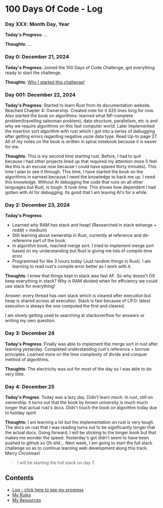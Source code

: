 # 100 Days Of Code - Log

### Day XXX: Month Day, Year
**Today's Progress**: ...

**Thoughts**: ...

### Day 0: December 21, 2024
**Today's Progress**: Joined the 100 Days of Code Challenge, got everything ready to start the challenge.

**Thoughts**: [Why I started this challenge!](https://www.linkedin.com/posts/birajtiwari_biraj-tiwari-birajtwr-on-x-activity-7276226926287990785-oVTN?utm_source=share&utm_medium=member_desktop)

### Day 001: December 22, 2024
**Today's Progress**: Started to learn Rust from its documentation website. Reached Chapter 4: Ownership. Created note for it 420 lines long for now.
Also started the book on algorithms: learned what NP-complete problem(travelling salesman problem), data structure, parallelism, etc is and why we require algorithms on this fast computer world. Later Implemented the insertion sort algorithm with rust which I got into a series of debugging after getting errors regarding negative usize data type. Read Up-to page 27. All of my notes on the book is written in spiral notebook because it is easier for me.

**Thoughts**: This is my second time starting rust. Before, I had to quit because I had other projects lined up that required my attention more (I feel like this is an excuse now because I could have spared thirty minutes). This time I plan to see it through. 
This time, I have started the book on the algorithms in earnest because I need the knowledge to back me up. I need this knowledge.
Without AI debugging the code that runs on all other languages but Rust, is tough. It took time. This shows how dependent I had gotten with AI for debugging. Its good that I am leaving AI's for a while.

### Day 2: December 23, 2024
**Today's Progress**: 
- Learned why RAM has stack and heap! (Researched in stack exhange + reddit + medium)
- Still learning about ownership in Rust, currently at reference and de-reference part of the book. 
- In algorithm book, reached merge sort. I tried to implement merge sort based on my understanding but Rust is giving me lots of compile time error. 
- Programmed for like 3 hours today (Just random things in Rust). I am learning to read rust's compile error better as I work with it.

**Thoughts**: I knew that things kept in stack was fast AF. So why doesn't OS keep everything in stack? Why is RAM divided when for efficiency we could use stack for everything!

Answer: every thread has own stack which is cleared after execution but heap is shared across all execution.  Stack is fast because of LIFO: latest execution is always the one computed the first and cleared.

I am slowly getting used to searching at stackoverflow for answers or writing my own question.

### Day 3: December 24
**Today's Progress**: Finally was able to implement the merge sort in rust after learning yesterday. Completed understanding rust's reference + borrow principles. Learned more on the time complexity of divide and conquer method of algorithms.

**Thoughts**: The electricity was out for most of the day so I was able to do very little.

### Day 4: December 25
**Today's Progres**: Today was a lazy day. Didn't learn much. In rust, still on ownership: it turns out that the book by brown university is much much longer that actual rust's docs.
Didn't touch the book on algorithm today due to holiday spirit 

**Thoughts**: I am learning a lot but the implementation on rust is very tough. The docs on rust that I was reading turns out to be significantly longer that the actual docs. Going forward, I will be sticking to the longer book but that makes me wonder the speed. 
Yesterday's got didn't seem to have been pushed to github so Oh shit...
Next week, I am going to start the full stack challenge so as to continue learning web development along this track.
Merry Christmas!

> I will be starting the full stack on day 7.


## Contents
- [Log - click here to see my progress](Log.md)
- [My Rules](Rules.md)
- [My Resources](Resources.md)

